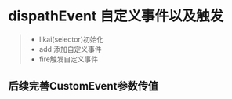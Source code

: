 # dispathEvent 自定义事件以及触发
> * likai(selector)初始化
> * add 添加自定义事件
> * fire触发自定义事件
## 后续完善CustomEvent参数传值
